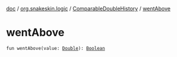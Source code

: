 [doc](../../index.md) / [org.snakeskin.logic](../index.md) / [ComparableDoubleHistory](index.md) / [wentAbove](./went-above.md)

# wentAbove

`fun wentAbove(value: `[`Double`](https://kotlinlang.org/api/latest/jvm/stdlib/kotlin/-double/index.html)`): `[`Boolean`](https://kotlinlang.org/api/latest/jvm/stdlib/kotlin/-boolean/index.html)